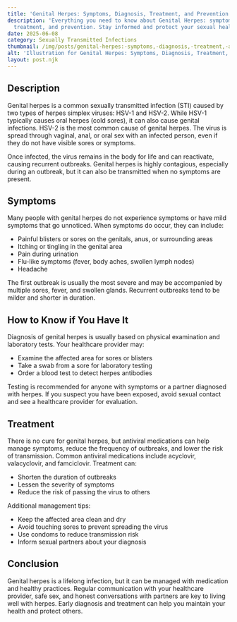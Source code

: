 ```yaml
---
title: 'Genital Herpes: Symptoms, Diagnosis, Treatment, and Prevention'
description: 'Everything you need to know about Genital Herpes: symptoms, diagnosis,
  treatment, and prevention. Stay informed and protect your sexual health.'
date: 2025-06-08
category: Sexually Transmitted Infections
thumbnail: /img/posts/genital-herpes:-symptoms,-diagnosis,-treatment,-and-prevention.webp
alt: 'Illustration for Genital Herpes: Symptoms, Diagnosis, Treatment, and Prevention'
layout: post.njk
---
```


## Description
Genital herpes is a common sexually transmitted infection (STI) caused by two types of herpes simplex viruses: HSV-1 and HSV-2. While HSV-1 typically causes oral herpes (cold sores), it can also cause genital infections. HSV-2 is the most common cause of genital herpes. The virus is spread through vaginal, anal, or oral sex with an infected person, even if they do not have visible sores or symptoms.

Once infected, the virus remains in the body for life and can reactivate, causing recurrent outbreaks. Genital herpes is highly contagious, especially during an outbreak, but it can also be transmitted when no symptoms are present.

## Symptoms
Many people with genital herpes do not experience symptoms or have mild symptoms that go unnoticed. When symptoms do occur, they can include:

- Painful blisters or sores on the genitals, anus, or surrounding areas
- Itching or tingling in the genital area
- Pain during urination
- Flu-like symptoms (fever, body aches, swollen lymph nodes)
- Headache

The first outbreak is usually the most severe and may be accompanied by multiple sores, fever, and swollen glands. Recurrent outbreaks tend to be milder and shorter in duration.

## How to Know if You Have It
Diagnosis of genital herpes is usually based on physical examination and laboratory tests. Your healthcare provider may:
- Examine the affected area for sores or blisters
- Take a swab from a sore for laboratory testing
- Order a blood test to detect herpes antibodies

Testing is recommended for anyone with symptoms or a partner diagnosed with herpes. If you suspect you have been exposed, avoid sexual contact and see a healthcare provider for evaluation.

## Treatment
There is no cure for genital herpes, but antiviral medications can help manage symptoms, reduce the frequency of outbreaks, and lower the risk of transmission. Common antiviral medications include acyclovir, valacyclovir, and famciclovir. Treatment can:
- Shorten the duration of outbreaks
- Lessen the severity of symptoms
- Reduce the risk of passing the virus to others

Additional management tips:
- Keep the affected area clean and dry
- Avoid touching sores to prevent spreading the virus
- Use condoms to reduce transmission risk
- Inform sexual partners about your diagnosis

## Conclusion
Genital herpes is a lifelong infection, but it can be managed with medication and healthy practices. Regular communication with your healthcare provider, safe sex, and honest conversations with partners are key to living well with herpes. Early diagnosis and treatment can help you maintain your health and protect others. 